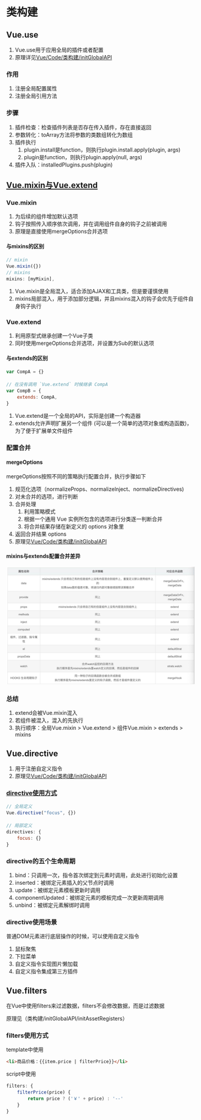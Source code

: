 # 类构建

## Vue.use

1. Vue.use用于应用全局的插件或者配置
2. 原理详见[Vue/Code/类构建/initGlobalAPI](../Code/01-类构建/07-initGlobalAPI.md)

### 作用

1. 注册全局配置属性
2. 注册全局引用方法

### 步骤

1. 插件检查：检查插件列表是否存在传入插件，存在直接返回
2. 参数转化：toArray方法将参数的类数组转化为数组
3. 插件执行
   1. plugin.install是function，则执行plugin.install.apply(plugin, args)
   2. plugin是function，则执行plugin.apply(null, args)
4. 插件入队：installedPlugins.push(plugin)

## [Vue.mixin与Vue.extend](https://juejin.cn/post/6844903983954264071)

### Vue.mixin

1. 为后续的组件增加默认选项
2. 钩子按照传入顺序依次调用，并在调用组件自身的钩子之前被调用
3. 原理是直接使用mergeOptions合并选项

#### 与mixins的区别

```js
// mixin
Vue.mixin({})
// mixins
mixins: [myMixin],
```

1. Vue.mixin是全局混入，适合添加AJAX和工具类，但是要谨慎使用
2. mixins局部混入，用于添加部分逻辑，并且mixins混入的钩子会优先于组件自身钩子执行

### Vue.extend

1. 利用原型式继承创建一个Vue子类
2. 同时使用mergeOptions合并选项，并设置为Sub的默认选项

#### 与extends的区别

```js
var CompA = {}

// 在没有调用 `Vue.extend` 时候继承 CompA
var CompB = {
    extends: CompA,
}
```

1. Vue.extend是一个全局的API，实际是创建一个构造器
2. extends允许声明扩展另一个组件 (可以是一个简单的选项对象或构造函数)，为了便于扩展单文件组件

### 配置合并

#### mergeOptions

mergeOptions按照不同的策略执行配置合并，执行步骤如下

1. 规范化选项（normalizeProps、normalizelnject、normalizeDirectives)
2. 对未合并的选项，进行判断
3. 合并处理
   1. 利用策略模式
   2. 根据一个通用 Vue 实例所包含的选项进行分类逐一判断合并
   3. 将合并结果存储在新定义的 options 对象里
4. 返回合并结果 options
5. 原理见[Vue/Code/类构建/initGlobalAPI](../Code/01-类构建/07-initGlobalAPI.md)

#### mixins与extends配置合并差异

![extend与mixin覆盖逻辑](assets/03-extend与mixin覆盖逻辑.jpg)

### 总结

1. extend会被Vue.mixin混入
2. 若组件被混入，混入的先执行
3. 执行顺序：全局Vue.mixin > Vue.extend > 组件Vue.mixin > extends > mixins

## Vue.directive

1. 用于注册自定义指令
2. 原理见[Vue/Code/类构建/initGlobalAPI](../Code/01-类构建/07-initGlobalAPI.md)

### [directive使用方式](https://cn.vuejs.org/v2/guide/custom-directive.html)

```js
// 全局定义
Vue.directive("focus", {})

// 局部定义
directives: {
    focus: {}
}
```

### directive的五个生命周期

1. bind：只调用一次，指令首次绑定到元素时调用，此处进行初始化设置
2. inserted：被绑定元素插入的父节点时调用
3. update：被绑定元素模板更新时调用
4. componentUpdated：被绑定元素的模板完成一次更新周期调用
5. unbind：被绑定元素解绑时调用

### directive使用场景

普通DOM元素进行底层操作的时候，可以使用自定义指令

1. 鼠标聚焦
2. 下拉菜单
3. 自定义指令实现图片懒加载
4. 自定义指令集成第三方插件

## Vue.filters

在Vue中使用filters来过滤数据，filters不会修改数据，而是过滤数据

原理见（类构建/initGlobalAPI/initAssetRegisters）

### filters使用方式

template中使用

```html
<li>商品价格：{{item.price | filterPrice}}</li>
```

script中使用

```js
filters: {
    filterPrice(price) {
        return price ? ('￥' + price) : '--'
    }
}
```
